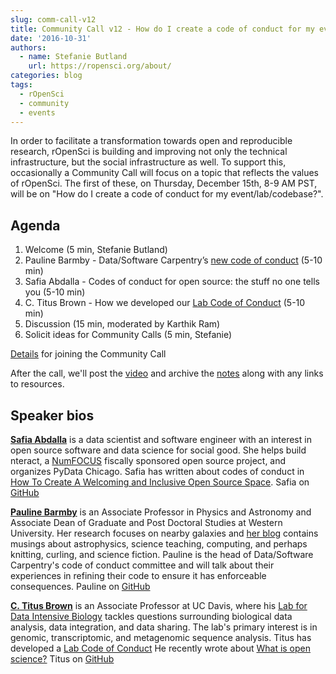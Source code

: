 ```yaml
---
slug: comm-call-v12
title: Community Call v12 - How do I create a code of conduct for my event/lab/codebase?
date: '2016-10-31'
authors:
  - name: Stefanie Butland
    url: https://ropensci.org/about/
categories: blog
tags:
  - rOpenSci
  - community
  - events
---
```


In order to facilitate a transformation towards open and reproducible research, rOpenSci is building and improving not only the technical infrastructure, but the social infrastructure as well. To support this, occasionally a Community Call will focus on a topic that reflects the values of rOpenSci. The first of these, on Thursday, December 15th, 8-9 AM PST, will be on "How do I create a code of conduct for my event/lab/codebase?".

Agenda
-----------------------------------------------------------------
1. Welcome (5 min, Stefanie Butland)
2. Pauline Barmby - Data/Software Carpentry’s [new code of conduct](http://www.datacarpentry.org/code-of-conduct/) (5-10 min)
3. Safia Abdalla - Codes of conduct for open source: the stuff no one tells you (5-10 min)
4. C. Titus Brown - How we developed our [Lab Code of Conduct](http://ivory.idyll.org/lab/coc.html) (5-10 min)
5. Discussion (15 min, moderated by Karthik Ram)
6. Solicit ideas for Community Calls (5 min, Stefanie)

[Details](https://github.com/ropensci/commcalls/issues/12) for joining the Community Call

After the call, we'll post the [video](https://vimeo.com/ropensci/videos) and archive the [notes](https://github.com/ropensci/commcalls/issues) along with any links to resources.

Speaker bios
-----------------------------------------------------------------
[**Safia Abdalla**](http://safia.rocks/) is a data scientist and software engineer with an interest in open source software and data science for social good. She helps build nteract, a [NumFOCUS](http://www.numfocus.org/open-source-projects.html) fiscally sponsored open source project, and organizes PyData Chicago. Safia has written about codes of conduct in [How To Create A Welcoming and Inclusive Open Source Space](http://blog.safia.rocks/post/141972488250/how-to-create-a-welcoming-and-inclusive-open).
Safia on [GitHub](https://github.com/captainsafia)

[**Pauline Barmby**](https://nearby-galaxies.github.io/people/) is an Associate Professor in Physics and Astronomy and Associate Dean of Graduate and Post Doctoral Studies at Western University. Her research focuses on nearby galaxies and [her blog](http://pbarmby.github.io/) contains musings about astrophysics, science teaching, computing, and perhaps knitting, curling, and science fiction. Pauline is the head of Data/Software Carpentry's code of conduct committee and will talk about their experiences in refining their code to ensure it has enforceable consequences.
Pauline on [GitHub](https://github.com/PBarmby)

[**C. Titus Brown**](http://ivory.idyll.org) is an Associate Professor at UC Davis, where his [Lab for Data Intensive Biology](http://ivory.idyll.org/lab/) tackles questions surrounding biological data analysis, data integration, and data sharing. The lab's primary interest is in genomic, transcriptomic, and metagenomic sequence analysis. Titus has developed a [Lab Code of Conduct](http://ivory.idyll.org/lab/coc.html)
He recently wrote about [What is open science?](http://ivory.idyll.org/blog/2016-what-is-open-science.html)
Titus on [GitHub](https://github.com/dib-lab)

